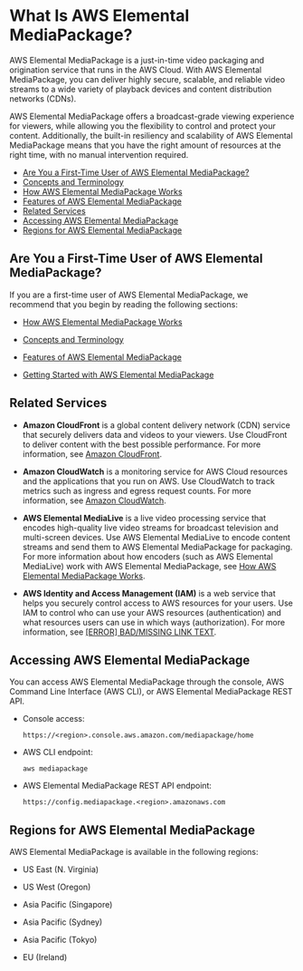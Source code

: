 # What Is AWS Elemental MediaPackage?<a name="what-is"></a>

AWS Elemental MediaPackage is a just\-in\-time video packaging and origination service that runs in the AWS Cloud\. With AWS Elemental MediaPackage, you can deliver highly secure, scalable, and reliable video streams to a wide variety of playback devices and content distribution networks \(CDNs\)\. 

AWS Elemental MediaPackage offers a broadcast\-grade viewing experience for viewers, while allowing you the flexibility to control and protect your content\. Additionally, the built\-in resiliency and scalability of AWS Elemental MediaPackage means that you have the right amount of resources at the right time, with no manual intervention required\.


+ [Are You a First\-Time User of AWS Elemental MediaPackage?](#first-time-user)
+ [Concepts and Terminology](what-is-terms.md)
+ [How AWS Elemental MediaPackage Works](what-is-flow.md)
+ [Features of AWS Elemental MediaPackage](what-is-features.md)
+ [Related Services](#related-services)
+ [Accessing AWS Elemental MediaPackage](#accessing-emp)
+ [Regions for AWS Elemental MediaPackage](#regions-and-endpoints)

## Are You a First\-Time User of AWS Elemental MediaPackage?<a name="first-time-user"></a>

If you are a first\-time user of AWS Elemental MediaPackage, we recommend that you begin by reading the following sections:

+ [How AWS Elemental MediaPackage Works](what-is-flow.md)

+ [Concepts and Terminology](what-is-terms.md)

+ [Features of AWS Elemental MediaPackage](what-is-features.md)

+ [Getting Started with AWS Elemental MediaPackage](getting-started.md)

## Related Services<a name="related-services"></a>

+ **Amazon CloudFront** is a global content delivery network \(CDN\) service that securely delivers data and videos to your viewers\. Use CloudFront to deliver content with the best possible performance\. For more information, see [Amazon CloudFront](https://aws.amazon.com/cloudfront/)\.

+ **Amazon CloudWatch** is a monitoring service for AWS Cloud resources and the applications that you run on AWS\. Use CloudWatch to track metrics such as ingress and egress request counts\. For more information, see [Amazon CloudWatch](https://aws.amazon.com/cloudwatch/)\.

+ **AWS Elemental MediaLive** is a live video processing service that encodes high\-quality live video streams for broadcast television and multi\-screen devices\. Use AWS Elemental MediaLive to encode content streams and send them to AWS Elemental MediaPackage for packaging\. For more information about how encoders \(such as AWS Elemental MediaLive\) work with AWS Elemental MediaPackage, see [How AWS Elemental MediaPackage Works](what-is-flow.md)\.

+ **AWS Identity and Access Management \(IAM\)** is a web service that helps you securely control access to AWS resources for your users\. Use IAM to control who can use your AWS resources \(authentication\) and what resources users can use in which ways \(authorization\)\. For more information, see [[ERROR] BAD/MISSING LINK TEXT](setting-up.md)\.

## Accessing AWS Elemental MediaPackage<a name="accessing-emp"></a>

You can access AWS Elemental MediaPackage through the console, AWS Command Line Interface \(AWS CLI\), or AWS Elemental MediaPackage REST API\. 

+ Console access: 

  ```
  https://<region>.console.aws.amazon.com/mediapackage/home
  ```

+ AWS CLI endpoint: 

  ```
  aws mediapackage
  ```

+ AWS Elemental MediaPackage REST API endpoint: 

  ```
  https://config.mediapackage.<region>.amazonaws.com
  ```

## Regions for AWS Elemental MediaPackage<a name="regions-and-endpoints"></a>

AWS Elemental MediaPackage is available in the following regions:

+ US East \(N\. Virginia\)

+ US West \(Oregon\)

+ Asia Pacific \(Singapore\)

+ Asia Pacific \(Sydney\)

+ Asia Pacific \(Tokyo\)

+ EU \(Ireland\)